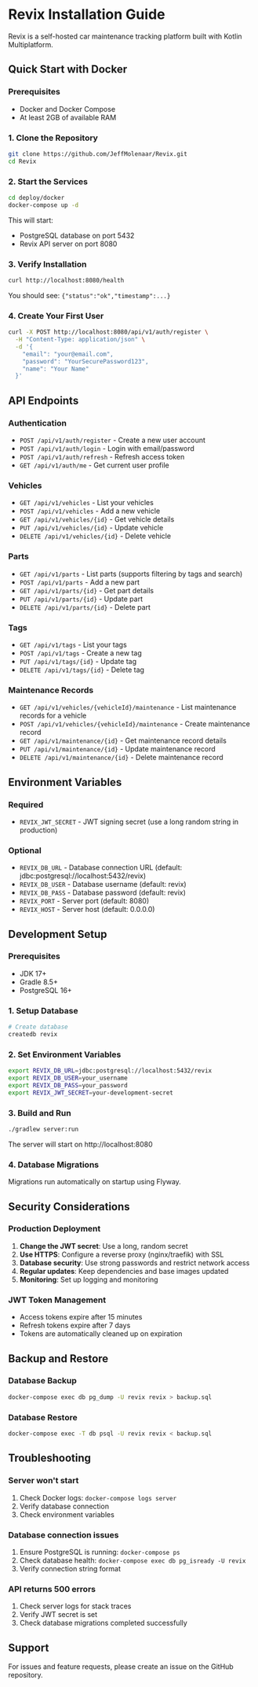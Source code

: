 # Revix Installation Guide

Revix is a self-hosted car maintenance tracking platform built with Kotlin Multiplatform.

## Quick Start with Docker

### Prerequisites
- Docker and Docker Compose
- At least 2GB of available RAM

### 1. Clone the Repository
```bash
git clone https://github.com/JeffMolenaar/Revix.git
cd Revix
```

### 2. Start the Services
```bash
cd deploy/docker
docker-compose up -d
```

This will start:
- PostgreSQL database on port 5432
- Revix API server on port 8080

### 3. Verify Installation
```bash
curl http://localhost:8080/health
```

You should see: `{"status":"ok","timestamp":...}`

### 4. Create Your First User
```bash
curl -X POST http://localhost:8080/api/v1/auth/register \
  -H "Content-Type: application/json" \
  -d '{
    "email": "your@email.com",
    "password": "YourSecurePassword123",
    "name": "Your Name"
  }'
```

## API Endpoints

### Authentication
- `POST /api/v1/auth/register` - Create a new user account
- `POST /api/v1/auth/login` - Login with email/password
- `POST /api/v1/auth/refresh` - Refresh access token
- `GET /api/v1/auth/me` - Get current user profile

### Vehicles
- `GET /api/v1/vehicles` - List your vehicles
- `POST /api/v1/vehicles` - Add a new vehicle
- `GET /api/v1/vehicles/{id}` - Get vehicle details
- `PUT /api/v1/vehicles/{id}` - Update vehicle
- `DELETE /api/v1/vehicles/{id}` - Delete vehicle

### Parts
- `GET /api/v1/parts` - List parts (supports filtering by tags and search)
- `POST /api/v1/parts` - Add a new part
- `GET /api/v1/parts/{id}` - Get part details
- `PUT /api/v1/parts/{id}` - Update part
- `DELETE /api/v1/parts/{id}` - Delete part

### Tags
- `GET /api/v1/tags` - List your tags
- `POST /api/v1/tags` - Create a new tag
- `PUT /api/v1/tags/{id}` - Update tag
- `DELETE /api/v1/tags/{id}` - Delete tag

### Maintenance Records
- `GET /api/v1/vehicles/{vehicleId}/maintenance` - List maintenance records for a vehicle
- `POST /api/v1/vehicles/{vehicleId}/maintenance` - Create maintenance record
- `GET /api/v1/maintenance/{id}` - Get maintenance record details
- `PUT /api/v1/maintenance/{id}` - Update maintenance record
- `DELETE /api/v1/maintenance/{id}` - Delete maintenance record

## Environment Variables

### Required
- `REVIX_JWT_SECRET` - JWT signing secret (use a long random string in production)

### Optional
- `REVIX_DB_URL` - Database connection URL (default: jdbc:postgresql://localhost:5432/revix)
- `REVIX_DB_USER` - Database username (default: revix)
- `REVIX_DB_PASS` - Database password (default: revix)
- `REVIX_PORT` - Server port (default: 8080)
- `REVIX_HOST` - Server host (default: 0.0.0.0)

## Development Setup

### Prerequisites
- JDK 17+
- Gradle 8.5+
- PostgreSQL 16+

### 1. Setup Database
```bash
# Create database
createdb revix
```

### 2. Set Environment Variables
```bash
export REVIX_DB_URL=jdbc:postgresql://localhost:5432/revix
export REVIX_DB_USER=your_username
export REVIX_DB_PASS=your_password
export REVIX_JWT_SECRET=your-development-secret
```

### 3. Build and Run
```bash
./gradlew server:run
```

The server will start on http://localhost:8080

### 4. Database Migrations
Migrations run automatically on startup using Flyway.

## Security Considerations

### Production Deployment
1. **Change the JWT secret**: Use a long, random secret
2. **Use HTTPS**: Configure a reverse proxy (nginx/traefik) with SSL
3. **Database security**: Use strong passwords and restrict network access
4. **Regular updates**: Keep dependencies and base images updated
5. **Monitoring**: Set up logging and monitoring

### JWT Token Management
- Access tokens expire after 15 minutes
- Refresh tokens expire after 7 days
- Tokens are automatically cleaned up on expiration

## Backup and Restore

### Database Backup
```bash
docker-compose exec db pg_dump -U revix revix > backup.sql
```

### Database Restore
```bash
docker-compose exec -T db psql -U revix revix < backup.sql
```

## Troubleshooting

### Server won't start
1. Check Docker logs: `docker-compose logs server`
2. Verify database connection
3. Check environment variables

### Database connection issues
1. Ensure PostgreSQL is running: `docker-compose ps`
2. Check database health: `docker-compose exec db pg_isready -U revix`
3. Verify connection string format

### API returns 500 errors
1. Check server logs for stack traces
2. Verify JWT secret is set
3. Check database migrations completed successfully

## Support

For issues and feature requests, please create an issue on the GitHub repository.